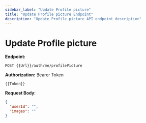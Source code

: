 ```yaml
---
sidebar_label: "Update Profile picture"
title: "Update Profile picture Endpoint"
description: "Update Profile picture API endpoint description"
---
```


# Update Profile picture

**Endpoint:**

```
POST {{Url}}/auth/me/profilePicture
```

**Authorization:** Bearer Token

```
{{Token}}
```

**Request Body**:

```json
{
  "userId": "",
  "images": ""
}
```
